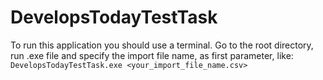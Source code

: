 # DevelopsTodayTestTask
To run this application you should use a terminal. Go to the root directory, run .exe file and specify the import file name, as first parameter, like:
`DevelopsTodayTestTask.exe <your_import_file_name.csv>`
